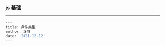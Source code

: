 ### js 基础

---




```javascript
---
title: 条件类型
author: 冴羽
date: '2021-12-12'
---
```

<LastUpdated />